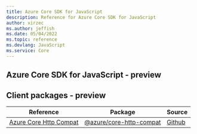 ```yaml
---
title: Azure Core SDK for JavaScript
description: Reference for Azure Core SDK for JavaScript
author: xirzec
ms.author: jeffish
ms.date: 05/04/2022
ms.topic: reference
ms.devlang: JavaScript
ms.service: Core
---
```

## Azure Core SDK for JavaScript - preview
## Client packages - preview
| Reference | Package | Source |
|---|---|---|
|[Azure Core Http Compat](javascript/api/overview/azure/core-http-compat-readme)|[@azure/core-http-compat](https://www.npmjs.com/package/@azure/core-http-compat)|[Github](https://github.com/Azure/azure-sdk-for-js/blob/main/sdk/core/core-http-compat)|


